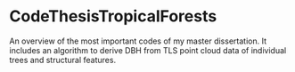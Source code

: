 # CodeThesisTropicalForests
An overview of the most important codes of my master dissertation. It includes an algorithm to derive DBH from TLS point cloud data of individual trees and structural features.
